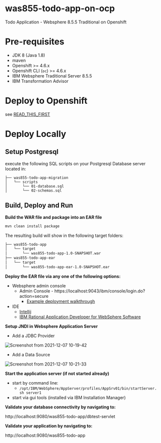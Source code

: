 # was855-todo-app-on-ocp
Todo Application - Websphere 8.5.5 Traditional on Openshift

# Pre-requisites

- JDK 8 (Java 1.8)
- maven
- Openshift >= 4.6.x
- Openshift CLI (`oc`) >= 4.6.x
- IBM Websphere Traditional Server 8.5.5
- IBM Transformation Advisor

# Deploy to Openshift

see [READ_THIS_FIRST](was855-todo-app-migration/READ_THIS_FIRST.md)

# Deploy Locally 

## Setup Postgresql

execute the following SQL scripts on your Postgresql Database server located in: 

```
├── was855-todo-app-migration
│   └── scripts
│       └── 01-database.sql
│       └── 02-schemas.sql
```

## Build, Deploy and Run

**Build the WAR file and package into an EAR file**

```bash
mvn clean install package
```
The resulting build will show in the following target folders: 

```bash
├── was855-todo-app
│   └── target
│       └── was855-todo-app-1.0-SNAPSHOT.war
├── was855-todo-app-ear
│   └── target
│       └── was855-todo-app-ear-1.0-SNAPSHOT.ear
```

**Deploy the EAR file via any one of the following options:** 

- Websphere admin console 
  - Admin Console - https://localhost:9043/ibm/console/login.do?action=secure
    - [Example deployment walkthrough](https://www.youtube.com/watch?v=qg4lhtNiYtg)
- IDE 
  - [Intellij](https://www.jetbrains.com/help/idea/run-debug-configuration-websphere-server.html)
  - [IBM Rational Application Developer for WebSphere Software](https://www.ibm.com/products/rad-for-websphere-software)

**Setup JNDI in Websphere Application Server**

- Add a JDBC Provider

![Screenshot from 2021-12-07 10-19-42](https://user-images.githubusercontent.com/61749/145066535-19eee17a-4a32-44bd-98f5-5c9ea24cd8e8.png)

- Add a Data Source

![Screenshot from 2021-12-07 10-21-33](https://user-images.githubusercontent.com/61749/145066736-8f8350f0-3cab-4ffd-a5df-a77d3b84a530.png)


**Start the application server (if not started already)**

- start by command line:
  - `/opt/IBM/WebSphere/AppServer/profiles/AppSrv01/bin/startServer.sh server1`
- start via gui tools (installed via IBM Installation Manager)

**Validate your database connectivity by navigating to:** 

http://localhost:9080/was855-todo-app/dbtest-servlet

**Validate your application by navigating to:**

http://localhost:9080/was855-todo-app



